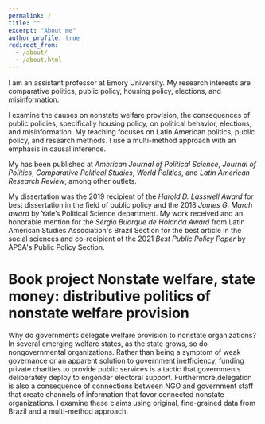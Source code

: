 ```yaml
---
permalink: /
title: ""
excerpt: "About me"
author_profile: true
redirect_from: 
  - /about/
  - /about.html
---
```


I am an  assistant  professor  at  Emory  University.  My  research  interests  are comparative  politics,  public  policy, housing policy,  elections, and misinformation. 

I examine the causes on  nonstate  welfare  provision,  the  consequences  of  public  policies, specifically housing policy,  on  political behavior, elections, and misinformation. My teaching focuses on Latin American politics, public policy, and research methods. I use a multi-method approach with an emphasis in causal inference.

My has been published at *American Journal of Political Science*, *Journal of Politics*, *Comparative Political Studies*, *World Politics*, and *Latin American Research Review*, among other outlets. 

My dissertation was the 2019 recipient of the *Harold D. Lasswell Award* for best  dissertation  in  the  field  of  public  policy  and  the  2018  *James  G.  March  award*  by  Yale’s Political Science department. My work received and an honorable mention for the *Sérgio Buarque de Holanda Award* from Latin American Studies Association's Brazil Section for the best article  in  the  social  sciences and co-recipient  of  the  2021  *Best  Public  Policy  Paper*  by  APSA's Public  Policy  Section. 

**Book project**
**Nonstate welfare, state money: distributive politics of nonstate welfare provision**
======

Why do governments delegate welfare provision to nonstate organizations? In several emerging welfare  states, as the  state  grows,  so  do nongovernmental organizations. Rather  than  being  a symptom of weak governance or an apparent solution to government inefficiency, funding private charities  to  provide  public  services  is  a  tactic that governments  deliberately  deploy  to  engender electoral support. Furthermore,delegation is also a consequence of connections between NGO and government staff that create channels of information that favor connected nonstate organizations. I examine these claims using original, fine-grained data from Brazil and a multi-method approach.
